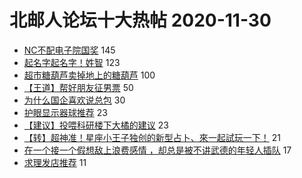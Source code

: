 # 北邮人论坛十大热帖 2020-11-30

- [NC不配电子院国奖](https://bbs.byr.cn/article/Picture/3269076) 145
- [起名字起名字！姓智](https://bbs.byr.cn/article/Talking/6243865) 123
- [超市糖葫芦卖掉地上的糖葫芦](https://bbs.byr.cn/article/Food/509221) 100
- [【王道】帮好朋友征男票](https://bbs.byr.cn/article/Friends/1979034) 50
- [为什么国企喜欢说总包](https://bbs.byr.cn/article/Job/2115607) 30
- [护眼显示器球推荐](https://bbs.byr.cn/article/DigiLife/315477) 23
- [【建议】投喂科研楼下大橘的建议](https://bbs.byr.cn/article/Pet/154733) 23
- [【转】超神准！星座小王子独创的新型占卜、來一起試玩一下！](https://bbs.byr.cn/article/Constellations/326533) 21
- [在一个接一个假想敌上浪费感情 ，却总是被不讲武德的年轻人插队](https://bbs.byr.cn/article/Feeling/3160006) 17
- [求理发店推荐](https://bbs.byr.cn/article/Beauty/332396) 11


